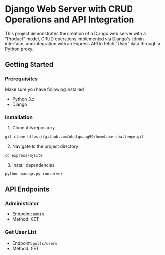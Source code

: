 # Django Web Server with CRUD Operations and API Integration

This project demonstrates the creation of a Django web server with a "Product" model, CRUD operations implemented via Django's admin interface, and integration with an Express API to fetch "User" data through a Python proxy.


## Getting Started
### Prerequisites
Make sure you have following installed

- Python 3.x
- Django

### Installation
1. Clone this repository
```bash
git clone https://github.com/nhatquang99/homebase-challenge.git
```
2. Navigate to the project directory
```bash
cd express/mysite
```
3. Install dependencies
```bash
python manage.py runserver 
```

## API Endpoints

### Administrator

* Endpoint: `admin`
* Method: GET

### Get User List
* Endpoint: `polls/users`
* Method: GET




